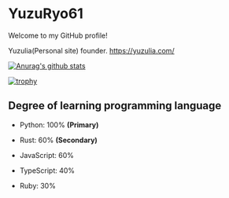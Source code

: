 # YuzuRyo61

Welcome to my GitHub profile!

Yuzulia(Personal site) founder. https://yuzulia.com/

[![Anurag's github stats](https://github-readme-stats.vercel.app/api?username=YuzuRyo61)](https://github.com/anuraghazra/github-readme-stats)

[![trophy](https://github-profile-trophy.vercel.app/?username=YuzuRyo61)](https://github.com/ryo-ma/github-profile-trophy)

## Degree of learning programming language

- Python: 100% **(Primary)**

- Rust: 60% **(Secondary)**

- JavaScript: 60%

- TypeScript: 40%

- Ruby: 30%
